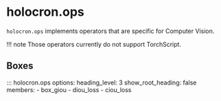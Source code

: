 # holocron.ops

`holocron.ops` implements operators that are specific for Computer Vision.

!!! note
    Those operators currently do not support TorchScript.

## Boxes

::: holocron.ops
    options:
        heading_level: 3
        show_root_heading: false
        members:
            - box_giou
            - diou_loss
            - ciou_loss
